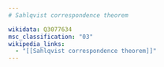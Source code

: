 ```yaml
---
# Sahlqvist correspondence theorem

wikidata: Q3077634
msc_classification: "03"
wikipedia_links:
  - "[[Sahlqvist correspondence theorem]]"
---
```

